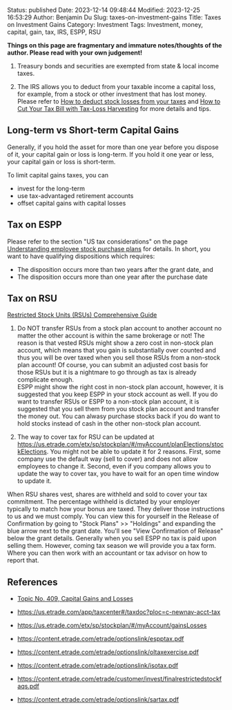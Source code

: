 Status: published
Date: 2023-12-14 09:48:44
Modified: 2023-12-25 16:53:29
Author: Benjamin Du
Slug: taxes-on-investment-gains
Title: Taxes on Investment Gains
Category: Investment
Tags: Investment, money, capital, gain, tax, IRS, ESPP, RSU 

**Things on this page are fragmentary and immature notes/thoughts of the author. Please read with your own judgement!**

1. Treasury bonds and securities are exempted from state & local income taxes.

2. The IRS allows you to deduct from your taxable income a capital loss, 
    for example, 
    from a stock or other investment that has lost money.
    Please refer to
    [How to deduct stock losses from your taxes](https://www.bankrate.com/investing/how-to-deduct-stock-losses-from-taxes/)
    and
    [How to Cut Your Tax Bill with Tax-Loss Harvesting](https://www.schwab.com/learn/story/how-to-cut-your-tax-bill-with-tax-loss-harvesting)
    for more details and tips.

## Long-term vs Short-term Capital Gains

Generally, 
if you hold the asset for more than one year before you dispose of it, 
your capital gain or loss is long-term. 
If you hold it one year or less, 
your capital gain or loss is short-term.

To limit capital gains taxes, you can 
- invest for the long-term
- use tax-advantaged retirement accounts 
- offset capital gains with capital losses

## Tax on ESPP

Please refer to the section "US tax considerations" on the page 
[Understanding employee stock purchase plans](https://us.etrade.com/knowledge/library/stock-plans/employee-stock-purchase-plan)
for details.
In short, 
you want to have qualifying dispositions which requires:

- The disposition occurs more than two years after the grant date, and
- The disposition occurs more than one year after the purchase date

## Tax on RSU

[Restricted Stock Units (RSUs) Comprehensive Guide](https://tanphan.com/blog/restricted-stock-units-rsu-comprehensive-guide)

1. Do NOT transfer RSUs from a stock plan account to another account
    no matter the other account is within the same brokerage or not!
    The reason is that vested RSUs might show a zero cost in non-stock plan account,
    which means that you gain is substantially over counted 
    and thus you will be over taxed when you sell those RSUs from a non-stock plan account! 
    Of course, 
    you can submit an adjusted cost basis for those RSUs 
    but it is a nightmare to go through as tax is already complicate enough.  
    ESPP might show the right cost in non-stock plan account,
    however,
    it is suggested that you keep ESPP in your stock account as well.
    If you do want to transfer RSUs or ESPP to a non-stock plan account,
    it is suggested that you sell them from you stock plan account and transfer the money out.
    You can alwasy purchase stocks back if you do want to hold stocks instead of cash in the other non-stock plan account.

2. The way to cover tax for RSU can be updated at https://us.etrade.com/etx/sp/stockplan/#/myAccount/planElections/stockElections.
    You might not be able to update it for 2 reasons.
    First, 
    some company use the default way (sell to cover) and does not allow employees to change it.
    Second,
    even if you company allows you to update the way to cover tax,
    you have to wait for an open time window to update it.

When RSU shares vest, 
shares are withheld and sold to cover your tax commitment. 
The percentage withheld is dictated by your employer typically to match how your bonus are taxed. 
They deliver those instructions to us and we must comply. 
You can view this for yourself in the Release of Confirmation 
by going to "Stock Plans" >> "Holdings" and expanding the blue arrow next to the grant date. 
You'll see "View Confirmation of Release" below the grant details. 
Generally when you sell ESPP no tax is paid upon selling them. 
However, 
coming tax season we will provide you a tax form. Where you can then work with an accountant or tax advisor on how to report that.

## References

- [Topic No. 409, Capital Gains and Losses](https://www.irs.gov/taxtopics/tc409#:~:text=To%20correctly%20arrive%20at%20your,or%20loss%20is%20short%2Dterm.)

- https://us.etrade.com/app/taxcenter#/taxdoc?ploc=c-newnav-acct-tax

- https://us.etrade.com/etx/sp/stockplan/#/myAccount/gainsLosses

- https://content.etrade.com/etrade/optionslink/espptax.pdf

- https://content.etrade.com/etrade/optionslink/oltaxexercise.pdf

- https://content.etrade.com/etrade/optionslink/isotax.pdf

- https://content.etrade.com/etrade/customer/invest/finalrestrictedstockfaqs.pdf

- https://content.etrade.com/etrade/optionslink/sartax.pdf
